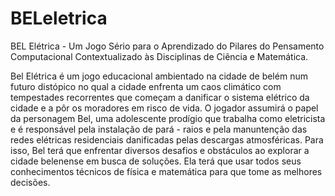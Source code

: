 # BELeletrica
BEL Elétrica - Um Jogo Sério para o Aprendizado do Pilares do Pensamento Computacional Contextualizado às Disciplinas de Ciência e Matemática.

Bel Elétrica é um jogo educacional ambientado na cidade de belém num futuro distópico no qual  a cidade enfrenta um caos climático com tempestades recorrentes que começam a danificar o sistema elétrico da cidade e a pôr os moradores em risco de vida.
O jogador assumirá o papel da personagem Bel, uma adolescente prodígio que trabalha como eletricista e é responsável pela instalação de pará - raios e pela manuntenção das redes elétricas residenciais danificadas pelas descargas atmosféricas.  Para isso, Bel terá que enfrentar diversos desafios e obstáculos ao explorar a cidade belenense em busca de soluções. Ela terá que usar todos seus conhecimentos técnicos de física e matemática para que tome as melhores decisões.
